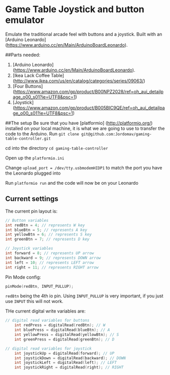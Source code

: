 # Game Table Joystick and button emulator
Emulate the traditional arcade feel with buttons and a joystick.
Built with an [Arduino Leonardo] (https://www.arduino.cc/en/Main/ArduinoBoardLeonardo).

##Parts needed:
1. [Arduino Leonardo] (https://www.arduino.cc/en/Main/ArduinoBoardLeonardo).
2. [Ikea Lack Coffee Table] (http://www.ikea.com/us/en/catalog/categories/series/09063/)
3. [Four Buttons] (https://www.amazon.com/gp/product/B00NPZ2028/ref=oh_aui_detailpage_o00_s01?ie=UTF8&psc=1)
4. [Joystick] (https://www.amazon.com/gp/product/B005BIC9QE/ref=oh_aui_detailpage_o00_s01?ie=UTF8&psc=1)

##The setup
Be sure that you have [platformio] (http://platformio.org/) installed on your local machine, it is what we are going to use to transfer the code to the Arduino. 
Run `git clone git@github.com:Jordomav/gaming-table-controller.git`

cd into the directory `cd gaming-table-controller`

Open up the `platformio.ini`

Change `upload_port = /dev/tty.usbmodemHIDP1` to match the port you have the Leonardo plugged into

Run `platformio run` and the code will now be on your Leonardo

## Current settings

The current pin layout is:
```C++
// Button variables
int redBtn = 4; // represents W key
int blueBtn = 5; // represents A key
int yellowBtn = 6; // represents S key
int greenBtn = 7; // represents D key

// Joystick variables
int forward = 8; // represents UP arrow
int backward = 9; // represents DOWN arrow
int left = 10; // represents LEFT arrow
int right = 11; // represents RIGHT arrow
```

Pin Mode config:
```C++
pinMode(redBtn, INPUT_PULLUP);
```
`redBtn` being the 4th io pin. Using `INPUT_PULLUP` is very important, if you just use `INPUT` this will not work.

THe current digital write variables are:
```C++
// digital read variables for buttons
    int redPress = digitalRead(redBtn); // W
    int bluePress = digitalRead(blueBtn); // A
    int yellowPress = digitalRead(yellowBtn); // S
    int greenPress = digitalRead(greenBtn); // D

// digital read variables for joystick
    int joystickUp = digitalRead(forward); // UP
    int joystickDown = digitalRead(backward); // DOWN
    int joystickLeft = digitalRead(left); // LEFT
    int joystickRight = digitalRead(right); // RIGHT
```